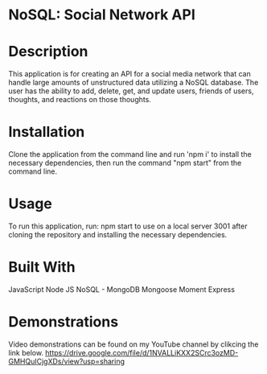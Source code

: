 # NoSQL: Social Network API

# Description
This application is for creating an API for a social media network that can handle large amounts of unstructured data utilizing a NoSQL database. The user has the ability to add, delete, get, and update users, friends of users, thoughts, and reactions on those thoughts.

# Installation
Clone the application from the command line and run 'npm i' to install the necessary dependencies, then run the command "npm start" from the command line.

# Usage
To run this application, run: npm start to use on a local server 3001 after cloning the repository and installing the necessary dependencies.

# Built With
JavaScript
Node JS
NoSQL - MongoDB
Mongoose
Moment
Express

# Demonstrations
Video demonstrations can be found on my YouTube channel by clikcing the link below.
https://drive.google.com/file/d/1NVALLiKXX2SCrc3ozMD-GMHQuICjgXDs/view?usp=sharing
